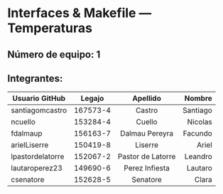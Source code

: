 # Interfaces & Makefile — Temperaturas

## Número de equipo: 1

## Integrantes:

| Usuario GitHub   |  Legajo  |      Apellido      |  Nombre   |
| ---------------  |:--------:|:------------------:|----------:|
| santiagomcastro  | 167573-4 | Castro             | Santiago  |
| ncuello	   	   | 153284-4 | Cuello             | Nicolas   |
| fdalmaup	       | 156163-7 | Dalmau Pereyra     | Facundo   |
| ⁠⁠⁠arielLiserre     | 150419-8 | Liserre 		   | Ariel     |
| ⁠⁠⁠lpastordelatorre | 152067-2 | Pastor de Latorre  | Leandro   |
| lautaroperez23⁠⁠⁠   | 149690-6 | Perez Infiesta     | Lautaro   |
| csenatore        | 152628-5 | Senatore   	   	   | Clara     |

